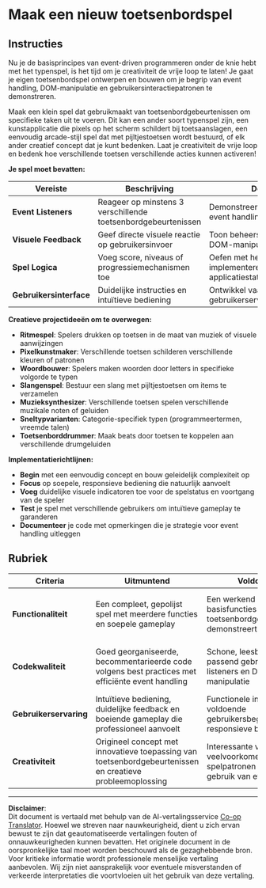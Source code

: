 <!--
CO_OP_TRANSLATOR_METADATA:
{
  "original_hash": "3eac59d70e2532a677a2ce6bf765485a",
  "translation_date": "2025-10-23T01:03:44+00:00",
  "source_file": "4-typing-game/typing-game/assignment.md",
  "language_code": "nl"
}
-->
# Maak een nieuw toetsenbordspel

## Instructies

Nu je de basisprincipes van event-driven programmeren onder de knie hebt met het typenspel, is het tijd om je creativiteit de vrije loop te laten! Je gaat je eigen toetsenbordspel ontwerpen en bouwen om je begrip van event handling, DOM-manipulatie en gebruikersinteractiepatronen te demonstreren.

Maak een klein spel dat gebruikmaakt van toetsenbordgebeurtenissen om specifieke taken uit te voeren. Dit kan een ander soort typenspel zijn, een kunstapplicatie die pixels op het scherm schildert bij toetsaanslagen, een eenvoudig arcade-stijl spel dat met pijltjestoetsen wordt bestuurd, of elk ander creatief concept dat je kunt bedenken. Laat je creativiteit de vrije loop en bedenk hoe verschillende toetsen verschillende acties kunnen activeren!

**Je spel moet bevatten:**

| Vereiste | Beschrijving | Doel |
|----------|--------------|------|
| **Event Listeners** | Reageer op minstens 3 verschillende toetsenbordgebeurtenissen | Demonstreer begrip van event handling |
| **Visuele Feedback** | Geef directe visuele reactie op gebruikersinvoer | Toon beheersing van DOM-manipulatie |
| **Spel Logica** | Voeg score, niveaus of progressiemechanismen toe | Oefen met het implementeren van applicatiestatus |
| **Gebruikersinterface** | Duidelijke instructies en intuïtieve bediening | Ontwikkel vaardigheden in gebruikerservaringontwerp |

**Creatieve projectideeën om te overwegen:**
- **Ritmespel**: Spelers drukken op toetsen in de maat van muziek of visuele aanwijzingen
- **Pixelkunstmaker**: Verschillende toetsen schilderen verschillende kleuren of patronen
- **Woordbouwer**: Spelers maken woorden door letters in specifieke volgorde te typen
- **Slangenspel**: Bestuur een slang met pijltjestoetsen om items te verzamelen
- **Muzieksynthesizer**: Verschillende toetsen spelen verschillende muzikale noten of geluiden
- **Sneltypvarianten**: Categorie-specifiek typen (programmeertermen, vreemde talen)
- **Toetsenborddrummer**: Maak beats door toetsen te koppelen aan verschillende drumgeluiden

**Implementatierichtlijnen:**
- **Begin** met een eenvoudig concept en bouw geleidelijk complexiteit op
- **Focus** op soepele, responsieve bediening die natuurlijk aanvoelt
- **Voeg** duidelijke visuele indicatoren toe voor de spelstatus en voortgang van de speler
- **Test** je spel met verschillende gebruikers om intuïtieve gameplay te garanderen
- **Documenteer** je code met opmerkingen die je strategie voor event handling uitleggen

## Rubriek

| Criteria | Uitmuntend | Voldoende | Verbetering nodig |
|----------|------------|-----------|-------------------|
| **Functionaliteit** | Een compleet, gepolijst spel met meerdere functies en soepele gameplay | Een werkend spel met basisfuncties dat toetsenbordgebeurtenissen demonstreert | Een minimale implementatie met beperkte functionaliteit of aanzienlijke bugs |
| **Codekwaliteit** | Goed georganiseerde, becommentarieerde code volgens best practices met efficiënte event handling | Schone, leesbare code met passend gebruik van event listeners en DOM-manipulatie | Basisstructuur van de code met enkele organisatieproblemen of inefficiënte implementaties |
| **Gebruikerservaring** | Intuïtieve bediening, duidelijke feedback en boeiende gameplay die professioneel aanvoelt | Functionele interface met voldoende gebruikersbegeleiding en responsieve bediening | Basisinterface met onduidelijke instructies of slechte responsiviteit |
| **Creativiteit** | Origineel concept met innovatieve toepassing van toetsenbordgebeurtenissen en creatieve probleemoplossing | Interessante variatie op veelvoorkomende spelpatronen met goed gebruik van event handling | Eenvoudige implementatie van een basisconcept met minimale creatieve elementen |

---

**Disclaimer**:  
Dit document is vertaald met behulp van de AI-vertalingsservice [Co-op Translator](https://github.com/Azure/co-op-translator). Hoewel we streven naar nauwkeurigheid, dient u zich ervan bewust te zijn dat geautomatiseerde vertalingen fouten of onnauwkeurigheden kunnen bevatten. Het originele document in de oorspronkelijke taal moet worden beschouwd als de gezaghebbende bron. Voor kritieke informatie wordt professionele menselijke vertaling aanbevolen. Wij zijn niet aansprakelijk voor eventuele misverstanden of verkeerde interpretaties die voortvloeien uit het gebruik van deze vertaling.
